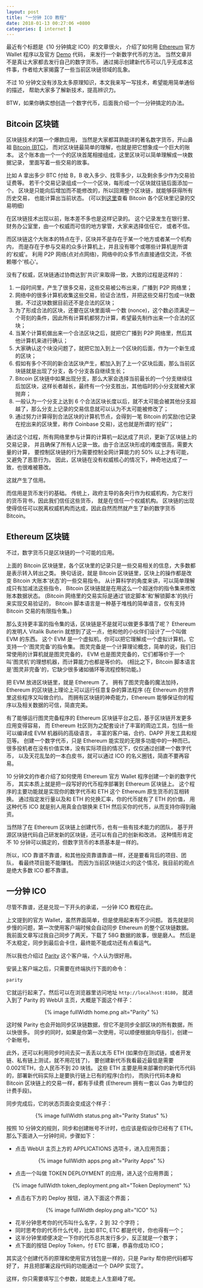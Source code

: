 ```yaml
--- 
layout: post
title: "一分钟 ICO 教程"
date: 2018-01-13 00:27:06 +0800
categories: [ internet ]
---
```


最近有个标题是《10 分钟搞定 ICO》的文章很火，
介绍了如何用 [Ethereum][ethereum] 官方 Wallet 程序以及官方 [Demo][demo] 代码，
来发行一个新数字代币的方法。
当然文章并不是真让大家都去发行自己的数字货币。
通过揭示创建新代币可以几乎无成本这件事，作者给大家揭露了一些当前区块链领域的乱象。

不过 10 分钟文没有涉及太多原理知识，本文我来写一写技术，希望能用简单通俗的描述，
帮助大家多了解新技术，提高辨识力。

BTW，如果你确实想创造一个数字代币，后面我介绍一个一分钟搞定的办法。

<!-- more -->

## Bitcoin 区块链

区块链技术的第一个爆款应用，
当然是大家都耳熟能详的著名数字货币，开山鼻祖 [Bitcoin (BTC)][btc]，
而对区块链最简单的理解，也就是把它想象成一个巨大的账本。
这个账本由一个一个的区块首尾相接组成，这里区块可以简单理解成一块数据记录，
里面写着一些交易的故事。

比如 A 拿出多少 BTC 付给 B，B 收入多少、找零多少，以及剩余多少作为交易验证费等。
若干个交易记录组成一个一个区块，每形成一个区块就往链后面添加一个。
区块是只能向后增加而不能修改的，所以回溯整个区块链，就能够获得所有历史交易，
也能计算出当前状态。
(可以到[这里][blockchain]查看 Bitcoin 各个区块里记录的交易明细)

在区块链技术出现以前，账本差不多也是这样记录的。
这个记录发生在银行里、财务办公室里，由一个权威而可信的地方掌管，大家来选择信任它，
或者不信。

而区块链这个大账本的特点在于，区块并不是存在于某一个地方或者某一个机构内，
而是存在于参与交易的众多计算机上，并且没有哪个或哪些计算机是所谓的'权威'。
利用 P2P 网络(点对点网络)，网络中的众多节点直接通信交流，不依赖哪个'核心'。

没有了权威，区块链通过协商达到'共识'来取得一致，大致的过程是这样的：

1. 一段时间里，产生了很多交易，这些交易被公布出来，广播到 P2P 网络里；
2. 网络中的很多计算机收集这些交易，验证合法性，并把这些交易打包成一块数据，不过这块数据目前还不是合法的区块；
3. 为了形成合法的区块，还要在区块里面填一个数 (nonce)，这个数必须满足一个苛刻的条件，因此所有计算机都努力计算，希望最先制作出来一个合法的区块；
4. 当某个计算机做出来一个合法区块之后，就把它广播到 P2P 网络里，然后其他计算机来进行确认；
5. 大家确认这个块没问题了，就把它加入到上一个区块的后面，作为一个新生成的区块；
6. 假如有多个不同的新合法区块产生，都加入到了上一个区块后面，那么当前区块链就是出现了分支，各个分支各自继续生长；
7. Bitcoin 区块链中如果出现分支，那么大家会选择当前最长的一个分支继续往后加区块，这样长者越长，最终有一个分支胜出，其他临时的小分支就被大家抛弃；
8. 一般认为一个分支上达到 6 个合法区块长度以后，就不太可能会被其他分支超越了，那么分支上记录的交易信息就可以认为不太可能被修改了；
9. 通过努力计算得到合法区块的计算机节点，会得到一笔 Bitcoin 的奖励(也记录在挖出来的区块里，称作 Coinbase 交易)，这也就是所谓的'挖矿'；

通过这个过程，所有网络里参与计算的计算机一起达成了共识，更新了区块链上的交易记录，
并且确保了所有人记录一致。由于合法区块形成的难度很高，需要大量的计算，
要控制区块链的行为需要控制全网计算能力的 50% 以上才有可能，又避免了恶意行为。
因此，区块链在没有权威核心的情况下，神奇地达成了一致，也很难被篡改。

这就产生了信用。

而信用是货币发行的基础。
传统上，政府主导的各央行作为权威机构，为它发行的货币背书，因此我们信任这些货币，
就是在信任一个权威机构。
区块链的出现使得信任可以脱离权威机构而达成，因此自然而然就产生了新的数字货币 Bitcoin。

## Ethereum 区块链

不过，数字货币只是区块链的一个可能的应用。

上面的 Bitcoin 区块链里，各个区块里的记录只是一些交易相关的信息，大多数都是表示转入转出之类。
换句话说，就是 Bitcoin 区块链里，区块上的操作都是改变 Bitcoin 大账本'状态'的一些交易指令。
从计算科学的角度来讲，可以简单理解成只有加减法这些指令，
Bitcoin 区块链就是在用这么一个超迷你的指令集来修改账本数据状态。
(Bitcoin 网络里的交易实际是通过'锁定脚本'和'解锁脚本'的执行来实现交易验证的，
Bitcoin 脚本语言是一种基于堆栈的简单语言，仅有支持 Bitcoin 交易的有限指令集。)

那么支持更丰富的指令集的话，区块链是不是就可以做更多事情了呢？
Ethereum 的发明人 Vitalik Buterin 就想到了这一点，他和他的小伙伴们设计了一个叫做 EVM 的东西。
这个 EVM 是一个虚拟机，你可以把它理解成一个虚拟计算机，它支持一个'图灵完备'的指令集。
图灵完备是一个计算理论概念，简单的说，我们日常使用的计算机就是图灵完备的，
EVM 也是图灵完备的，它们都等价于一个叫'图灵机'的理想机器，而计算能力也都是等价的。
(相比之下，Bitcoin 脚本语言是'图灵非完备'的，它缺少很多诸如循环等流程控制功能。)

把 EVM 放进区块链里，就是 Ethereum 了。
拥有了图灵完备的魔法加持，Ethereum 的区块链上理论上可以运行任意复杂的算法程序
(在 Ethereum 的世界里这些程序又叫做合约)。
而拥有区块链的神奇能力，Ethereum 能够保证你的程序以及相关数据的可信，简直完美。

有了能够运行图灵完备程序的 Ethereum 区块链平台之后，基于区块链开发更多应用变得容易，
而 Ethereum 社区则为之配套设计了丰富的周边工具，包括一些可以编译成 EVM 机器码的高级语言，
丰富的客户端，合约、DAPP 开发工具和规范等。
创建一个数字代币，只是 Ethereum 能实现的无限多功能中的一种而已。
很多投机者在没有价值实体，没有实际项目的情况下，仅仅通过创建一个数字代币，
以及天花乱坠的一本白皮书，就可以通过 ICO 的名义圈钱，简直不要再容易。

10 分钟文的作者介绍了如何使用 Ethereum 官方 Wallet 程序创建一个新的数字代币，
其实本质上就是把一段写好的代币程序部署到 Ethereum 区块链上。
这个程序的主要功能就是实现你的数字代币和 ETH 这个 Ethereum 原生货币的互相转换。
通过指定发行量以及和 ETH 的兑换汇率，你的代币就有了 ETH 的价值，
用这种代币 ICO 就是别人用真金白银换来 ETH 然后买你的代币，从而支持你得到融资。

当然除了在 Ethereum 区块链上创建代币，也有一些有技术能力的团队，
基于开源区块链代码自己研发新的区块链，还可以有自己的创新和改进。
这种情形肯定不 10 分钟可以搞定的，但数字货币的本质基本是一样的。

所以，ICO 靠谱不靠谱，和其他投资靠谱靠谱一样，还是要看背后的项目、团队，
看最终项目能不能赚钱。
而因为当前区块链过火的这个情况，我目前的观点是绝大多数 ICO 都不靠谱。

## 一分钟 ICO

尽管不靠谱，还是兑现一下开头的承诺，一分钟 ICO 教程在此。

上文提到的官方 Wallet，虽然界面简单，但是使用起来有不少问题。
首先就是同步慢的问题，第一次使用客户端时候会自动同步 Ethereum 的整个区块链数据。
我前面文章写过我自己同步了两天，下载了 58G 数据的故事，很是磨人。
然后是不太稳定，同步到最后会卡住，最终能不能成功还有点看运气。

所以我也介绍过 [Parity][parity] 这个客户端，个人认为很好用。

安装上客户端之后，只需要在终端执行下面的命令：

``` bash
parity
```

它就运行起来了。然后可以在浏览器里访问地址 `http://localhost:8180`，
就进入到了 Parity 的 WebUI 主页，大概是下面这个样子：

<center>
{% image fullWidth home.png alt="Parity" %}
</center>

这时候 Parity 也会开始同步区块链数据，但它不是同步全部区块的所有数据，所以快很多。
同步的同时，如果是你第一次使用，可以顺便根据向导指引，创建一个新帐号。

此外，还可以利用同步时间去买一丢丢以太币 ETH
(如果你在测试链，或者开发链、私有链上测试，就不用花钱了)，
要创建新代币我看最近最低是需要 0.0021ETH，合人民币不到 20 块钱。
这些 ETH 主要是用来部署你的新代币代码的，部署新代码实际上是要执行链上已有的程序(合约)，
而执行代码本身和 Bitcoin 区块链上的交易一样，都有手续费
(Ethereum 拥有一套以 Gas 为单位的计费手段)。

同步完成后，它的状态页面会变成这个样子：

<center>
{% image fullWidth status.png alt="Parity Status" %}
</center>

按照 10 分钟文的规则，同步和创建帐号不计时，也应该是假设你已经有了 ETH。
那么下面进入一分钟时间，步骤如下：

* 点击 WebUI 主页上方的 APPLICATIONS 选项卡，进入应用页面；

<center>
{% image fullWidth apps.png alt="Parity Apps" %}
</center>

* 点击一个叫做 TOKEN DEPLOYMENT 的应用，进入这个应用界面；

<center>
{% image fullWidth token_deployment.png alt="Token Deployment" %}
</center>

* 点击右下方的 Deploy 按钮，进入下面这个界面；

<center>
{% image fullWidth deploy.png alt="ICO" %}
</center>

* 花半分钟思考你的代币叫什么名字，2 到 32 个字符；
* 同时思考你的代币什么代号，比如 BTC, ETC 都是代号，你也得有一个；
* 这半分钟里顺便决定一下你的代币总共发行多少，反正就是一个数字；
* 点下面的按钮 Deploy Token，付 ETC 部署，恭喜你成功 ICO；

其实这个创建代币的原理和使用官方钱包是一样的，只是 Parity 帮你把代码都写好了，
并且把部署这段代码的功能通过一个 DAPP 实现了。

这样，你只需要填写三个参数，就能走上人生巅峰了呢。

[ethereum]:     https://www.ethereum.org/
[btc]:          https://bitcoin.org/en/
[blockchain]:   https://blockchain.info/
[demo]:         https://www.ethereum.org/token
[parity]:       https://www.parity.io/

